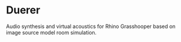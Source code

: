 # Duerer
 Audio synthesis and virtual acoustics for Rhino Grasshooper based on image source model room simulation.
